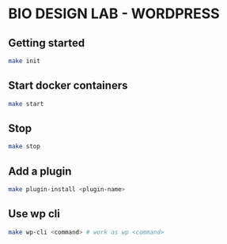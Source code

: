 # BIO DESIGN LAB - WORDPRESS

## Getting started

```bash
make init
```

## Start docker containers

```bash
make start
```

## Stop
```bash
make stop
```

## Add a plugin

```bash
make plugin-install <plugin-name>
```

## Use wp cli

```bash
make wp-cli <command> # work as wp <command>
```
